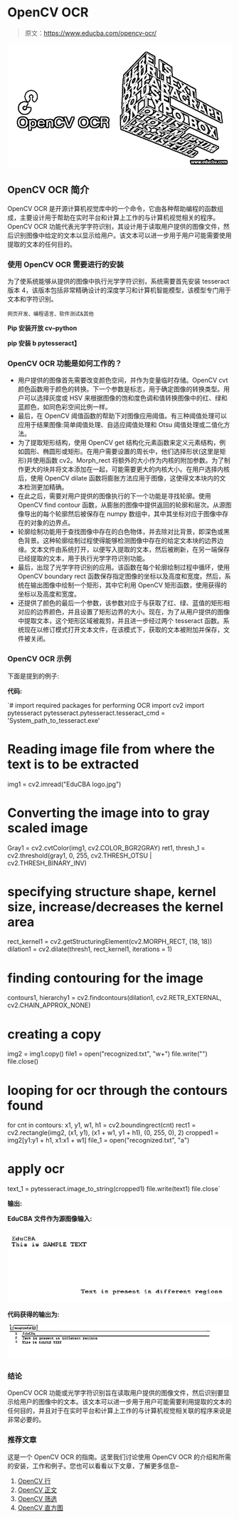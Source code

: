 # OpenCV OCR

> 原文：<https://www.educba.com/opencv-ocr/>

![OpenCV OCR](img/96e030f94fe5bb740fa0624160160209.png)



## OpenCV OCR 简介

OpenCV OCR 是开源计算机视觉库中的一个命令，它由各种帮助编程的函数组成，主要设计用于帮助在实时平台和计算上工作的与计算机视觉相关的程序。OpenCV OCR 功能代表光学字符识别，其设计用于读取用户提供的图像文件，然后识别图像中给定的文本以显示给用户。该文本可以进一步用于用户可能需要使用提取的文本的任何目的。

### 使用 OpenCV OCR 需要进行的安装

为了使系统能够从提供的图像中执行光学字符识别，系统需要首先安装 tesseract 版本 4，该版本包括非常精确设计的深度学习和计算机智能模型，该模型专门用于文本和字符识别。

<small>网页开发、编程语言、软件测试&其他</small>

**Pip 安装开放 cv–python**

**pip 安装 b pytesseract】**

### OpenCV OCR 功能是如何工作的？

*   用户提供的图像首先需要改变颜色空间，并作为变量临时存储。OpenCV cvt 颜色函数用于颜色的转换。下一个参数是标志，用于确定图像的转换类型。用户可以选择灰度或 HSV 来根据图像的饱和度色调和值转换图像中的红、绿和蓝颜色，如同色彩空间比例一样。
*   最后，在 OpenCV 阈值函数的帮助下对图像应用阈值。有三种阈值处理可以应用于结果图像:简单阈值处理、自适应阈值处理和 Otsu 阈值处理或二值化方法。
*   为了提取矩形结构，使用 OpenCV get 结构化元素函数来定义元素结构，例如圆形、椭圆形或矩形。在用户需要设置的周长中，他们选择形状(这里是矩形)并使用函数 cv2。Morph_rect 将额外的大小作为内核的附加参数。为了制作更大的块并将文本添加在一起，可能需要更大的内核大小。在用户选择内核后，使用 OpenCV dilate 函数将膨胀方法应用于图像，这使得文本块内的文本检测更加精确。
*   在此之后，需要对用户提供的图像执行的下一个功能是寻找轮廓。使用 OpenCV find contour 函数，从膨胀的图像中提供返回的轮廓和层次。从源图像导出的每个轮廓然后被保存在 numpy 数组中，其中其坐标对应于图像中存在的对象的边界点。
*   轮廓绘制功能用于查找图像中存在的白色物体，并去除对比背景，即深色或黑色背景。这种轮廓绘制过程使得能够检测图像中存在的给定文本块的边界边缘。文本文件由系统打开，以便写入提取的文本，然后被刷新，在另一端保存已经提取的文本，用于执行光学字符识别功能。
*   最后，出现了光学字符识别的应用。该函数在每个轮廓绘制过程中循环，使用 OpenCV boundary rect 函数保存指定图像的坐标以及高度和宽度。然后，系统在输出图像中绘制一个矩形，其中它利用 OpenCV 矩形函数，使用获得的坐标以及高度和宽度。
*   还提供了颜色的最后一个参数，该参数对应于与获取了红、绿、蓝值的矩形相对应的边界颜色，并且设置了矩形边界的大小。现在，为了从用户提供的图像中提取文本，这个矩形区域被裁剪，并且进一步经过两个 tesseract 函数。系统现在以修订模式打开文本文件，在该模式下，获取的文本被附加并保存，文件被关闭。

### OpenCV OCR 示例

下面是提到的例子:

**代码:**

`# import required packages for performing OCR
import cv2
import pytesseract
pytesseract.pytesseract.tesseract_cmd = 'System_path_to_tesseract.exe'
# Reading image file from where the text is to be extracted
img1 = cv2.imread("EduCBA logo.jpg")
# Converting the image into to gray scaled image
Gray1 = cv2.cvtColor(img1, cv2.COLOR_BGR2GRAY)
ret1, thresh_1 = cv2.threshold(gray1, 0, 255, cv2.THRESH_OTSU | cv2.THRESH_BINARY_INV)
# specifying structure shape, kernel size, increase/decreases the kernel area
rect_kernel1 = cv2.getStructuringElement(cv2.MORPH_RECT, (18, 18))
dilation1 = cv2.dilate(thresh1, rect_kernel1, iterations = 1)
# finding contouring for the image
contours1, hierarchy1 = cv2.findcontours(dilation1, cv2.RETR_EXTERNAL,
cv2.CHAIN_APPROX_NONE)
# creating a copy
img2 = img1.copy()
file1 = open("recognized.txt", "w+")
file.write("")
file.close()
# looping for ocr through the contours found
for cnt in contours:
x1, y1, w1, h1 = cv2.boundingrect(cnt)
rect1 = cv2.rectangle(img2, (x1, y1), (x1 + w1, y1 + h1), (0, 255, 0), 2)
cropped1 = img2[y1:y1 + h1, x1:x1 + w1] file_1 = open("recognized.txt", "a")
# apply ocr
text_1 = pytesseract.image_to_string(cropped1)
file.write(text1)
file.close`

**输出:**

**EduCBA 文件作为源图像输入:**

![OpenCV OCR 1](img/7a6bd9b7cdc88e43c54f1437a4ae21ec.png)



**代码获得的输出为:**

![OpenCV OCR 2](img/54eb0895af4bb1a55278e0ce4aa2e2cd.png)



### 结论

OpenCV OCR 功能或光学字符识别旨在读取用户提供的图像文件，然后识别要显示给用户的图像中的文本。该文本可以进一步用于用户可能需要利用提取的文本的任何目的，并且对于在实时平台和计算上工作的与计算机视觉相关联的程序来说是非常必要的。

### 推荐文章

这是一个 OpenCV OCR 的指南。这里我们讨论使用 OpenCV OCR 的介绍和所需的安装，工作和例子。您也可以看看以下文章，了解更多信息–

1.  [OpenCV 行](https://www.educba.com/opencv-line/)
2.  [OpenCV 正文](https://www.educba.com/opencv-text/)
3.  [OpenCV 筛选](https://www.educba.com/opencv-sift/)
4.  [OpenCV 直方图](https://www.educba.com/opencv-histogram/)





